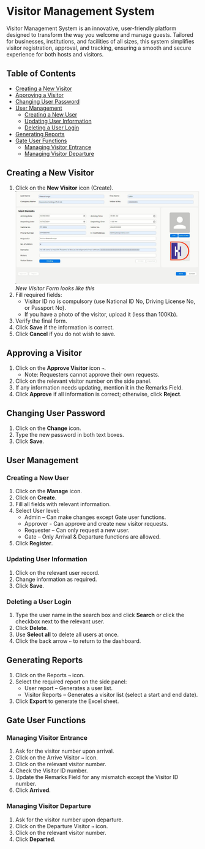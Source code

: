 # Visitor Management System

Visitor Management System is an innovative, user-friendly platform designed to transform the way you welcome and manage guests. Tailored for businesses, institutions, and facilities of all sizes, this system simplifies visitor registration, approval, and tracking, ensuring a smooth and secure experience for both hosts and visitors.

## Table of Contents
- [Creating a New Visitor](#creating-a-new-visitor)
- [Approving a Visitor](#approving-a-visitor)
- [Changing User Password](#changing-user-password)
- [User Management](#user-management)
  - [Creating a New User](#creating-a-new-user)
  - [Updating User Information](#updating-user-information)
  - [Deleting a User Login](#deleting-a-user-login)
- [Generating Reports](#generating-reports)
- [Gate User Functions](#gate-user-functions)
  - [Managing Visitor Entrance](#managing-visitor-entrance)
  - [Managing Visitor Departure](#managing-visitor-departure)

## Creating a New Visitor
1. Click on the **New Visitor** icon (Create).
   ![Preview](/static/Preview.jpg)
   *New Visitor Form looks like this*
2. Fill required fields:
   - Visitor ID no is compulsory (use National ID No, Driving License No, or Passport No).
   - If you have a photo of the visitor, upload it (less than 100Kb).
3. Verify the final form.
4. Click **Save** if the information is correct.
5. Click **Cancel** if you do not wish to save.
   
## Approving a Visitor
1. Click on the **Approve Visitor** icon `→`.
   - Note: Requesters cannot approve their own requests.
2. Click on the relevant visitor number on the side panel.
3. If any information needs updating, mention it in the Remarks Field.
4. Click **Approve** if all information is correct; otherwise, click **Reject**.

## Changing User Password
1. Click on the **Change** icon.
2. Type the new password in both text boxes.
3. Click **Save**.

## User Management
### Creating a New User
1. Click on the **Manage** icon.
2. Click on **Create**.
3. Fill all fields with relevant information.
4. Select User level:
   - Admin – Can make changes except Gate user functions.
   - Approver - Can approve and create new visitor requests.
   - Requester – Can only request a new user.
   - Gate – Only Arrival & Departure functions are allowed.
5. Click **Register**.

### Updating User Information
1. Click on the relevant user record.
2. Change information as required.
3. Click **Save**.

### Deleting a User Login
1. Type the user name in the search box and click **Search** or click the checkbox next to the relevant user.
2. Click **Delete**.
3. Use **Select all** to delete all users at once.
4. Click the back arrow `←` to return to the dashboard.

## Generating Reports
1. Click on the Reports `→` icon.
2. Select the required report on the side panel:
   - User report – Generates a user list.
   - Visitor Reports – Generates a visitor list (select a start and end date).
3. Click **Export** to generate the Excel sheet.

## Gate User Functions
### Managing Visitor Entrance
1. Ask for the visitor number upon arrival.
2. Click on the Arrive Visitor `→` icon.
3. Click on the relevant visitor number.
4. Check the Visitor ID number.
5. Update the Remarks Field for any mismatch except the Visitor ID number.
6. Click **Arrived**.

### Managing Visitor Departure
1. Ask for the visitor number upon departure.
2. Click on the Departure Visitor `→` icon.
3. Click on the relevant visitor number.
4. Click **Departed**.
